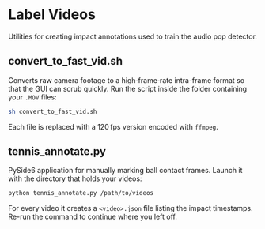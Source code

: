 # Label Videos

Utilities for creating impact annotations used to train the audio pop detector.

## convert_to_fast_vid.sh
Converts raw camera footage to a high‑frame‑rate intra-frame format so that the GUI can scrub quickly. Run the script inside the folder containing your `.MOV` files:

```bash
sh convert_to_fast_vid.sh
```

Each file is replaced with a 120 fps version encoded with `ffmpeg`.

## tennis_annotate.py
PySide6 application for manually marking ball contact frames. Launch it with the directory that holds your videos:

```bash
python tennis_annotate.py /path/to/videos
```

For every video it creates a `<video>.json` file listing the impact timestamps. Re-run the command to continue where you left off.
